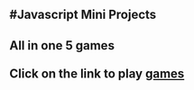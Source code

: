 #Javascript Mini Projects
---
**All in one 5 games**<br><br>
Click on the link to play
[games](https://aayushisingh11.github.io/javascript-mini-projects/All%20in%20one%205%20games/index.html)
---